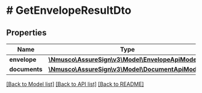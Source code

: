 # # GetEnvelopeResultDto

## Properties

Name | Type | Description | Notes
------------ | ------------- | ------------- | -------------
**envelope** | [**\Nmusco\AssureSign\v3\Model\EnvelopeApiModel**](.md) |  | [optional] 
**documents** | [**\Nmusco\AssureSign\v3\Model\DocumentApiModel[]**](DocumentApiModel.md) |  | [optional] 

[[Back to Model list]](../../README.md#documentation-for-models) [[Back to API list]](../../README.md#documentation-for-api-endpoints) [[Back to README]](../../README.md)


